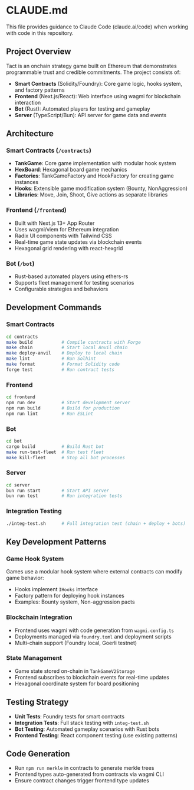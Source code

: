 # CLAUDE.md

This file provides guidance to Claude Code (claude.ai/code) when working with code in this repository.

## Project Overview

Tact is an onchain strategy game built on Ethereum that demonstrates programmable trust and credible commitments. The project consists of:

- **Smart Contracts** (Solidity/Foundry): Core game logic, hooks system, and factory patterns
- **Frontend** (Next.js/React): Web interface using wagmi for blockchain interaction
- **Bot** (Rust): Automated players for testing and gameplay
- **Server** (TypeScript/Bun): API server for game data and events

## Architecture

### Smart Contracts (`/contracts`)
- **TankGame**: Core game implementation with modular hook system
- **HexBoard**: Hexagonal board game mechanics
- **Factories**: TankGameFactory and HookFactory for creating game instances
- **Hooks**: Extensible game modification system (Bounty, NonAggression)
- **Libraries**: Move, Join, Shoot, Give actions as separate libraries

### Frontend (`/frontend`)
- Built with Next.js 13+ App Router
- Uses wagmi/viem for Ethereum integration
- Radix UI components with Tailwind CSS
- Real-time game state updates via blockchain events
- Hexagonal grid rendering with react-hexgrid

### Bot (`/bot`)
- Rust-based automated players using ethers-rs
- Supports fleet management for testing scenarios
- Configurable strategies and behaviors

## Development Commands

### Smart Contracts
```bash
cd contracts
make build           # Compile contracts with Forge
make chain           # Start local Anvil chain
make deploy-anvil    # Deploy to local chain
make lint            # Run Solhint
make format          # Format Solidity code
forge test           # Run contract tests
```

### Frontend
```bash
cd frontend
npm run dev          # Start development server
npm run build        # Build for production
npm run lint         # Run ESLint
```

### Bot
```bash
cd bot
cargo build          # Build Rust bot
make run-test-fleet  # Run test fleet
make kill-fleet      # Stop all bot processes
```

### Server
```bash
cd server
bun run start        # Start API server
bun run test         # Run integration tests
```

### Integration Testing
```bash
./integ-test.sh      # Full integration test (chain + deploy + bots)
```

## Key Development Patterns

### Game Hook System
Games use a modular hook system where external contracts can modify game behavior:
- Hooks implement `IHooks` interface
- Factory pattern for deploying hook instances
- Examples: Bounty system, Non-aggression pacts

### Blockchain Integration
- Frontend uses wagmi with code generation from `wagmi.config.ts`
- Deployments managed via `foundry.toml` and deployment scripts
- Multi-chain support (Foundry local, Goerli testnet)

### State Management
- Game state stored on-chain in `TankGameV2Storage`
- Frontend subscribes to blockchain events for real-time updates
- Hexagonal coordinate system for board positioning

## Testing Strategy

- **Unit Tests**: Foundry tests for smart contracts
- **Integration Tests**: Full stack testing with `integ-test.sh`
- **Bot Testing**: Automated gameplay scenarios with Rust bots
- **Frontend Testing**: React component testing (use existing patterns)

## Code Generation

- Run `npm run merkle` in contracts to generate merkle trees
- Frontend types auto-generated from contracts via wagmi CLI
- Ensure contract changes trigger frontend type updates